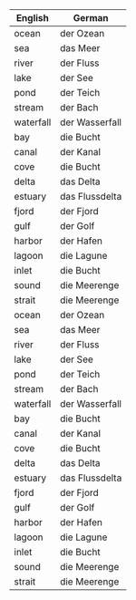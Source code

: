
| English          | German              |
|------------------|---------------------|
| ocean            | der Ozean           |
| sea              | das Meer            |
| river            | der Fluss           |
| lake             | der See             |
| pond             | der Teich           |
| stream           | der Bach            |
| waterfall        | der Wasserfall      |
| bay              | die Bucht           |
| canal            | der Kanal           |
| cove             | die Bucht           |
| delta            | das Delta           |
| estuary          | das Flussdelta      |
| fjord            | der Fjord           |
| gulf             | der Golf            |
| harbor           | der Hafen           |
| lagoon           | die Lagune          |
| inlet            | die Bucht           |
| sound            | die Meerenge        |
| strait           | die Meerenge        |
| ocean            | der Ozean           |
| sea              | das Meer            |
| river            | der Fluss           |
| lake             | der See             |
| pond             | der Teich           |
| stream           | der Bach            |
| waterfall        | der Wasserfall      |
| bay              | die Bucht           |
| canal            | der Kanal           |
| cove             | die Bucht           |
| delta            | das Delta           |
| estuary          | das Flussdelta      |
| fjord            | der Fjord           |
| gulf             | der Golf            |
| harbor           | der Hafen           |
| lagoon           | die Lagune          |
| inlet            | die Bucht           |
| sound            | die Meerenge        |
| strait           | die Meerenge        |